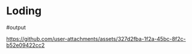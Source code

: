# Loding

#output


https://github.com/user-attachments/assets/327d2fba-1f2a-45bc-8f2c-b52e09422cc2

